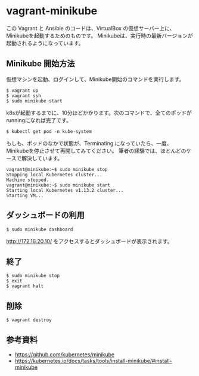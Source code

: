 # vagrant-minikube

この Vagrant と Ansible のコードは、VirtualBox の仮想サーバー上に、Minikubeを起動するためのものです。
Minikubeは、実行時の最新バージョンが起動されるようになっています。


## Minikube 開始方法

仮想マシンを起動、ログインして、Minikube開始のコマンドを実行します。

~~~
$ vagrant up
$ vagrant ssh
$ sudo minikube start
~~~

k8sが起動するまでに、10分ほどかかります。次のコマンドで、全てのポッドがrunningになれば完了です。

~~~
$ kubectl get pod -n kube-system
~~~

もしも、ポッドのなかで状態が、Terminating になっていたら、一度、Minikubeを停止させて再開してみてください。
筆者の経験では、ほとんどのケースで解決しています。

~~~
vagrant@minikube:~$ sudo minikube stop
Stopping local Kubernetes cluster...
Machine stopped.
vagrant@minikube:~$ sudo minikube start
Starting local Kubernetes v1.13.2 cluster...
Starting VM...
~~~


## ダッシュボードの利用

~~~
$ sudo minikube dashboard
~~~

http://172.16.20.10/ をアクセスするとダッシュボードが表示されます。



## 終了

~~~
$ sudo minikube stop
$ exit
$ vagrant halt
~~~


## 削除

~~~
$ vagrant destroy
~~~



## 参考資料

* https://github.com/kubernetes/minikube
* https://kubernetes.io/docs/tasks/tools/install-minikube/#install-minikube

